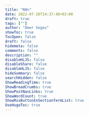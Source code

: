 ```yaml
---
title: "N8n"
date: 2022-07-26T14:37:48+03:00
draft: true
tags: [""]
author: "Omer Segev"
showToc: true
TocOpen: false
draft: false
hidemeta: false
comments: false
description: ""
disableHLJS: false
disableShare: false
disableHLJS: false
hideSummary: false
searchHidden: false
ShowReadingTime: true
ShowBreadCrumbs: true
ShowPostNavLinks: true
ShowWordCount: true
ShowRssButtonInSectionTermList: true
UseHugoToc: true
---
```


